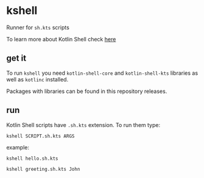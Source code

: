 # kshell
Runner for `sh.kts` scripts

To learn more about Kotlin Shell check [here]("https://github.com/jakubriegel/kotlin-shell")

## get it

To run `kshell` you need `kotlin-shell-core` and `kotlin-shell-kts` libraries as well as `kotlinc` installed.

Packages with libraries can be found in this repository releases.

## run

Kotlin Shell scripts have `.sh.kts` extension. To run them type:

```shell
kshell SCRIPT.sh.kts ARGS
```

example:
```shell
kshell hello.sh.kts
```

```shell
kshell greeting.sh.kts John
```